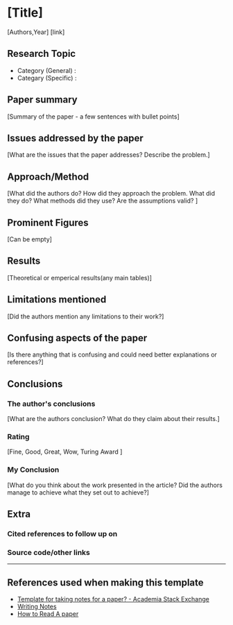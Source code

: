 # [Title]
[Authors,Year]
[link]
## Research Topic
- Category (General) :
- Categary (Specific) :
## Paper summary
[Summary of the paper - a few sentences with bullet points]
## Issues addressed by the paper
[What are the issues that the paper addresses? Describe the problem.]
## Approach/Method
[What did the authors do? How did they approach the problem. What did they do? What methods did they use? Are the assumptions valid? ]
## Prominent Figures
[Can be empty]
## Results
[Theoretical or emperical results(any main tables)]
## Limitations mentioned
[Did the authors mention any limitations to their work?]
## Confusing aspects of the paper
[Is there anything that is confusing and could need better explanations or references?]
## Conclusions
### The author's conclusions
[What are the authors conclusion? What do they claim about their results.]
### Rating
[Fine, Good, Great, Wow, Turing Award ]
### My Conclusion
[What do you think about the work presented in the article? Did the authors manage to achieve what they set out to achieve?]
## Extra
### Cited references to follow up on
### Source code/other links
---
## References used when making this template
- [Template for taking notes for a paper? - Academia Stack Exchange](https://academia.stackexchange.com/questions/17113/template-for-taking-notes-for-a-paper)
- [Writing Notes](https://www.owlnet.rice.edu/~cainproj/writingtips/notes2.pdf)
- [How to Read A paper](https://web.stanford.edu/class/ee384m/Handouts/HowtoReadPaper.pdf)

